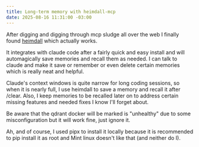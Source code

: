 ```yaml
---
title: Long-term memory with heimdall-mcp
date: 2025-08-16 11:31:00 -03:00
---
```


After digging and digging through mcp sludge all over the web I finally found [heimdall](https://github.com/lcbcFoo/heimdall-mcp-server) which actually works.

It integrates with claude code after a fairly quick and easy install and will automagically save memories and recall them as needed. I can talk to claude and make it save or remember or even delete certain memories which is really neat and helpful.

Claude's context windows is quite narrow for long coding sessions, so when it is nearly full, I use heimdall to save a memory and recall it after /clear. Also, I keep memories to be recalled later on to address certain missing features and needed fixes I know I'll forget about.

Be aware that the qdrant docker will be marked is "unhealthy" due to some misconfiguration but it will work fine, just ignore it.

Ah, and of course, I used pipx to install it locally because it is recommended to pip install it as root and Mint linux doesn't like that (and neither do I).